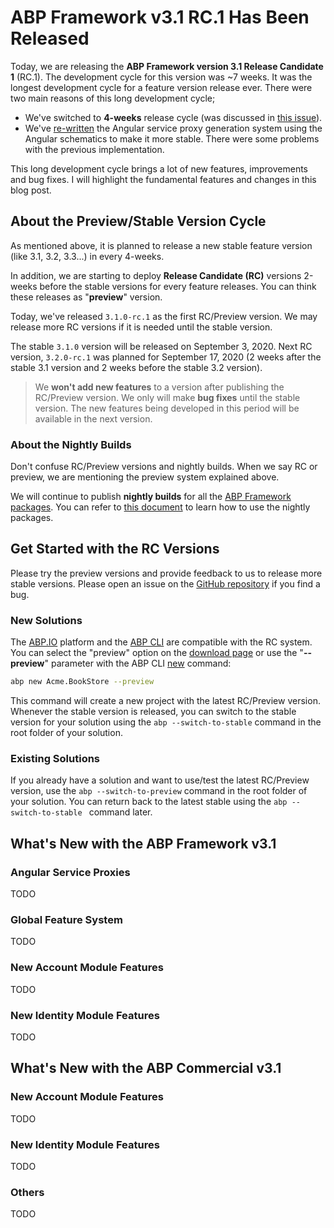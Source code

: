# ABP Framework v3.1 RC.1 Has Been Released

Today, we are releasing the **ABP Framework version 3.1 Release Candidate 1** (RC.1). The development cycle for this version was ~7 weeks. It was the longest development cycle for a feature version release ever. There were two main reasons of this long development cycle;

* We've switched to **4-weeks** release cycle (was discussed in [this issue](https://github.com/abpframework/abp/issues/4692)).
* We've [re-written](https://github.com/abpframework/abp/issues/4881) the Angular service proxy generation system using the Angular schematics to make it more stable. There were some problems with the previous implementation.

This long development cycle brings a lot of new features, improvements and bug fixes. I will highlight the fundamental features and changes in this blog post.

## About the Preview/Stable Version Cycle

As mentioned above, it is planned to release a new stable feature version (like 3.1, 3.2, 3.3...) in every 4-weeks.

In addition, we are starting to deploy **Release Candidate (RC)** versions 2-weeks before the stable versions for every feature releases. You can think these releases as "**preview**" version.

Today, we've released `3.1.0-rc.1` as the first RC/Preview version. We may release more RC versions if it is needed until the stable version.

The stable `3.1.0` version will be released on September 3, 2020. Next RC version, `3.2.0-rc.1` was planned for September 17, 2020 (2 weeks after the stable 3.1 version and 2 weeks before the stable 3.2 version).

> We **won't add new features** to a version after publishing the RC/Preview version. We only will make **bug fixes** until the stable version. The new features being developed in this period will be available in the next version.

### About the Nightly Builds

Don't confuse RC/Preview versions and nightly builds. When we say RC or preview, we are mentioning the preview system explained above.

We will continue to publish **nightly builds** for all the [ABP Framework packages](https://abp.io/packages). You can refer to [this document](https://docs.abp.io/en/abp/latest/Nightly-Builds) to learn how to use the nightly packages.

## Get Started with the RC Versions

Please try the preview versions and provide feedback to us to release more stable versions. Please open an  issue on the [GitHub repository](https://github.com/abpframework/abp/issues/new) if you find a bug.

### New Solutions

The [ABP.IO](https://abp.io/) platform and the [ABP CLI](https://docs.abp.io/en/abp/latest/CLI) are compatible with the RC system. You can select the "preview" option on the [download page](https://abp.io/get-started) or use the "**--preview**" parameter with the ABP CLI [new](https://docs.abp.io/en/abp/latest/CLI?_ga=2.106435654.411298747.1597771169-1910388957.1594128976#new) command:

````bash
abp new Acme.BookStore --preview
````

This command will create a new project with the latest RC/Preview version. Whenever the stable version is released, you can switch to the stable version for your solution using the `abp --switch-to-stable` command in the root folder of your solution.

### Existing Solutions

If you already have a solution and want to use/test the latest RC/Preview version, use the `abp --switch-to-preview` command in the root folder of your solution. You can return back to the latest stable using the `abp --switch-to-stable ` command later.

## What's New with the ABP Framework v3.1

### Angular Service Proxies

TODO

### Global Feature System

TODO

### New Account Module Features

TODO

### New Identity Module Features

TODO

## What's New with the ABP Commercial v3.1

### New Account Module Features

TODO

### New Identity Module Features

TODO

### Others

TODO